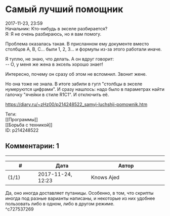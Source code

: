 Самый лучший помощник
=====================

  
2017-11-23, 23:59  
 Начальник: Кто-нибудь в экселе разбирается?   
 Я: Я не очень разбираюсь, но я вам помогу.   
   
 Проблема оказалась такая. В присланном ему документе вместо столбцов A, B, C... были 1, 2, 3... и формулы из-за этого работали иначе.   
   
 Я туплю, не знаю, что делать. А он вдруг говорит:   
 -- О, у меня же жена в эксель хорошо знает!   
   
 Интересно, почему он сразу об этом не вспомнил. Звонит жене.   
   
 Но она тоже не знала. В итоге забили в гугл "столбцы в экселе нумеруются цифрами". И сразу нашлось: надо было в параметрах найти галочку "ячейки в стиле R1C1". И отключить её.   
  
<https://diary.ru/~zHz00/p214248522_samyj-luchshij-pomownik.htm>  
  
Теги:  
[[Программы]]  
[[Борьба с техникой]]  
ID: p214248522  


Комментарии: 1
--------------

  


---



|         #         |              Дата              |                     Автор                     |           ID           |
| --- | --- | --- | --- |
| (1/1) | 2017-11-24, 12:23 | Knows Ajed | c727537269 |

  
 Да, оно иногда доставляет путаницы. Особенно, в том, что скрипты иногда под разные варианты написаны, и некоторые из них удобнее пользовать либо в одном, либо в другом режиме.   
 ^c727537269